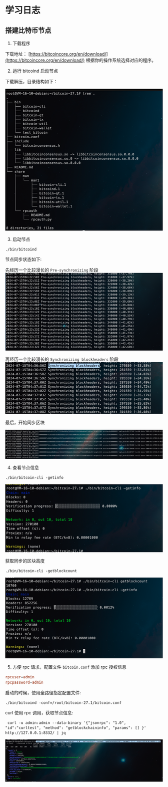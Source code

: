 # 学习日志

## 搭建比特币节点

1. 下载程序

下载地址： [https://bitcoincore.org/en/download/](https://bitcoincore.org/en/download/)
根据你的操作系统选择对应的程序。

2. 运行 bitcoind 启动节点

下载解压，目录结构如下： 

![alt text](image.png)

3. 启动节点

```shell
./bin/bitcoind 
```

节点同步状态如下:

先经历一个比较漫长的 `Pre-synchronizing` 阶段
![alt text](image-1.png)

再经历一个比较漫长的 `Synchronizing blockheaders` 阶段
![alt text](image-3.png)

最后，开始同步区块

![alt text](image-4.png)

4. 查看节点信息

```shell
./bin/bitcoin-cli -getinfo
```

![alt text](image-2.png)

获取同步的区块高度

```shell
./bin/bitcoin-cli -getblockcount
```

![alt text](image-5.png)

5. 方便 rpc 请求，配置文件 `bitcoin.conf` 添加 rpc 授权信息

```conf
rpcuser=admin
rpcpassword=admin
```

启动的时候，使用全路径指定配置文件:

```shell
./bin/bitcoind -conf=/root/bitcoin-27.1/bitcoin.conf
```

curl 使用 rpc 调用，获取节点信息:

```shell
 curl -u admin:admin --data-binary '{"jsonrpc": "1.0", "id":"curltest", "method": "getblockchaininfo", "params": [] }'  http://127.0.0.1:8332/ | jq
```

![alt text](image-6.png)
